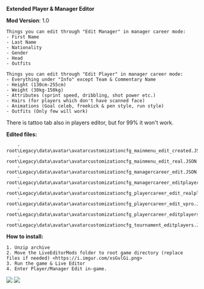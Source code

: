 **Extended Player & Manager Editor**

**Mod Version**: 1.0


```
Things you can edit through "Edit Manager" in manager career mode:
- First Name
- Last Name
- Nationality
- Gender
- Head
- Outfits

Things you can edit through "Edit Player" in manager career mode:
- Everything under "Info" except Team & Commentary Name
- Height (130cm-255cm)
- Weight (30kg-150kg)
- Attributes (sprint speed, dribbling, shot power etc.)
- Hairs (for players which don't have scanned face)
- Animations (Goal celeb, freekick & pen style, run style)
- Outfits (Only few will work) 
```

There is tattoo tab also in players editor, but for 99% it won't work.

**Edited files:**
```
    - root\Legacy\data\avatar\avatarcustomizationcfg_mainmenu_edit_created.JSON
    - root\Legacy\data\avatar\avatarcustomizationcfg_mainmenu_edit_real.JSON
    - root\Legacy\data\avatar\avatarcustomizationcfg_managercareer_edit.JSON
    - root\Legacy\data\avatar\avatarcustomizationcfg_managercareer_editplayers.JSON
    - root\Legacy\data\avatar\avatarcustomizationcfg_playercareer_edit_realplayer.JSON
    - root\Legacy\data\avatar\avatarcustomizationcfg_playercareer_edit_vpro.JSON
    - root\Legacy\data\avatar\avatarcustomizationcfg_playercareer_editplayers.JSON
    - root\Legacy\data\avatar\avatarcustomizationcfg_tournament_editplayers.JSON
```



**How to install:**
```
1. Unzip archive
2. Move the LiveEditorMods folder to root game directory (replace files if needed) <https://i.imgur.com/xsGvlGi.png>
3. Run the game & Live Editor
4. Enter Player/Manager Edit in-game.
```

![](https://i.imgur.com/v8yyVDP.png)
![](https://i.imgur.com/BoQwyMm.png)
